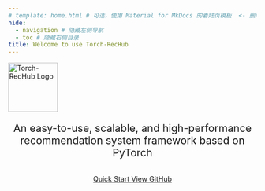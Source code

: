 ```yaml
---
# template: home.html # 可选，使用 Material for MkDocs 的着陆页模板  <- 删除或注释掉此行
hide:
  - navigation # 隐藏左侧导航
  - toc # 隐藏右侧目录
title: Welcome to use Torch-RecHub
---
```


<style>
  .md-typeset h1, .md-content__button { display: none; } /* 隐藏默认标题和编辑按钮 */
  .mdx-container {
    background: 
      url('../torch-rechub/file/img/homepage.png');
    background-size: contain;  /* 修改为 contain 保持完整比例 */
    background-position: center center;
    background-repeat: no-repeat;
    min-height: 78vh;
    width: 100%;
    position: relative;
    overflow: hidden;  /* 隐藏溢出部分 */
  }
  /* 更新特性项样式以适应卡片 */
  .feature-card {
    text-align: center;
    border: 1px solid var(--md-default-fg-color--lightest); /* 可选：添加边框 */
    border-radius: 4px; /* 可选：添加圆角 */
    height: 100%; /* 让卡片等高 */
    display: flex; /* 使用 flex 布局 */
    flex-direction: column; /* 垂直排列 */
    justify-content: flex-start; /* 从顶部开始对齐 */
  }
  .feature-card .md-card__content {
      flex-grow:
  .feature-item { text-align: center; }
  .feature-icon { font-size: 3em; margin-bottom: 0.5em; }
</style>

<!-- Hero Section -->
<section class="mdx-container">
  <div class="md-grid md-typeset">
    <div class="md-grid__cell md-grid__cell--center">
      <img src="../torch-rechub/file/img/logo.png" alt="Torch-RecHub Logo" width="100">
      <h1 style="text-align: center; font-size: 3em; margin-top: 1em; margin-bottom: 0.5em;">Torch-RecHub</h1>
      <p style="text-align: center; font-size: 1.5em; margin-bottom: 1.5em; 
           text-shadow: 
             0 0 2.5px #fff, 
             0 0 2.5px #fff, 
             0 0 2.5px #fff, 
             0 0 2.5px #fff;">An easy-to-use, scalable, and high-performance recommendation system framework based on PyTorch</p>
      <div style="text-align: center;">
        <a href="getting-started/" class="md-button md-button--primary md-button--lg">
          Quick Start
        </a>
        <a href="https://github.com/datawhalechina/torch-rechub" target="_blank" rel="noopener" class="md-button md-button--lg">
          View GitHub
        </a>
      </div>
    </div>
  </div>
</section>
